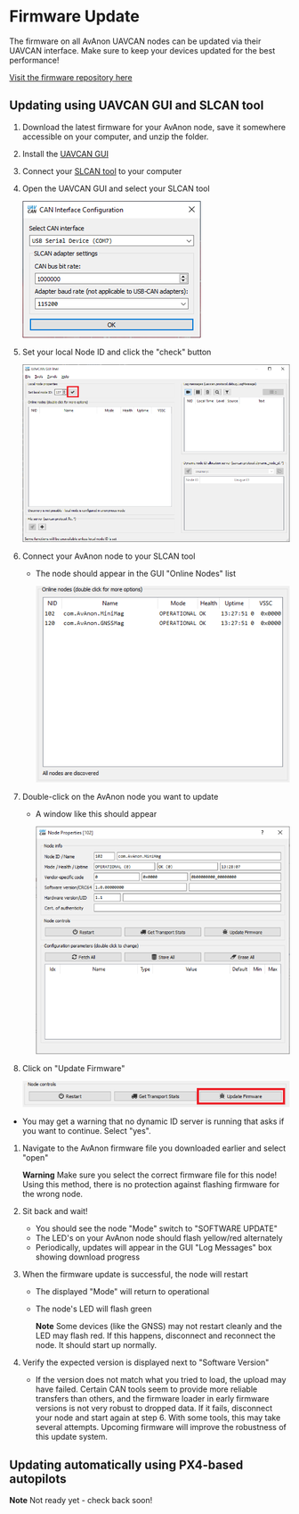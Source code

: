 # Firmware Update

The firmware on all AvAnon UAVCAN nodes can be updated via their UAVCAN interface. Make sure to keep your devices updated for the best performance!

[Visit the firmware repository here](firmware.md)

## Updating using UAVCAN GUI and SLCAN tool

1. Download the latest firmware for your AvAnon node, save it somewhere accessible on your computer, and unzip the folder.
2. Install the [UAVCAN GUI](https://github.com/UAVCAN/gui_tool)
3. Connect your [SLCAN tool](https://zubax.com/products/babel) to your computer
4. Open the UAVCAN GUI and select your SLCAN tool

   ![UAVCAN GUI Connection Dialog](../.gitbook/assets/CANGUI_Connect%20%281%29.png)

5. Set your local Node ID and click the "check" button

   ![UAVCAN GUI Set Local Node ID](../.gitbook/assets/CANGUI_SetNodeID.png)

6. Connect your AvAnon node to your SLCAN tool
   * The node should appear in the GUI "Online Nodes" list

     ![UAVCAN GUI Node List](../.gitbook/assets/CANGUI_NodeList%20%281%29.png)
7. Double-click on the AvAnon node you want to update
   * A window like this should appear

     ![UAVCAN GUI Node Properties](../.gitbook/assets/CANGUI_NodeProps%20%281%29.png)
8. Click on "Update Firmware"

   ![UAVCAN GUI Node Properties](../.gitbook/assets/CANGUI_FWUpdate.png)

* You may get a warning that no dynamic ID server is running that asks if you want to continue. Select "yes".

1. Navigate to the AvAnon firmware file you downloaded earlier and select "open"

   **Warning** Make sure you select the correct firmware file for this node! Using this method, there is no protection against flashing firmware for the wrong node.

2. Sit back and wait!
   * You should see the node "Mode" switch to "SOFTWARE UPDATE"
   * The LED's on your AvAnon node should flash yellow/red alternately
   * Periodically, updates will appear in the GUI "Log Messages" box showing download progress
3. When the firmware update is successful, the node will restart
   * The displayed "Mode" will return to operational
   * The node's LED will flash green

     **Note** Some devices \(like the GNSS\) may not restart cleanly and the LED may flash red. If this happens, disconnect and reconnect the node. It should start up normally.
4. Verify the expected version is displayed next to "Software Version"
   * If the version does not match what you tried to load, the upload may have failed. Certain CAN tools seem to provide more reliable transfers than others, and the firmware loader in early firmware versions is not very robust to dropped data. If it fails, disconnect your node and start again at step 6. With some tools, this may take several attempts. Upcoming firmware will improve the robustness of this update system. 

## Updating automatically using PX4-based autopilots

**Note** Not ready yet - check back soon!

